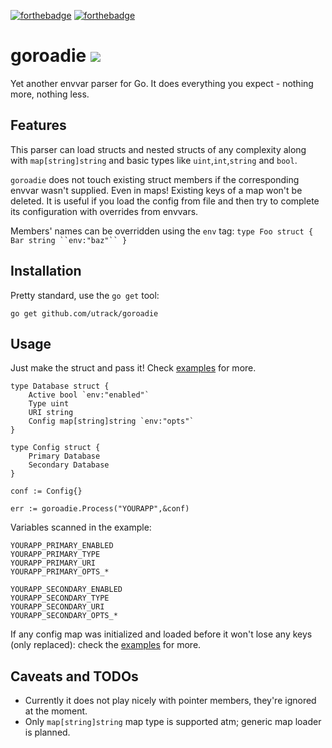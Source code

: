 [![forthebadge](http://forthebadge.com/images/badges/compatibility-club-penguin.svg)](http://forthebadge.com) [![forthebadge](http://forthebadge.com/images/badges/no-ragrets.svg)](http://forthebadge.com)

# goroadie [![](https://godoc.org/github.com/utrack/goroadie?status.svg)](http://godoc.org/github.com/utrack/goroadie)
Yet another envvar parser for Go. It does everything you expect - nothing more, nothing less.

## Features
This parser can load structs and nested structs of any complexity along with `map[string]string` and basic types like `uint`,`int`,`string` and `bool`.

`goroadie` does not touch existing struct members if the corresponding envvar wasn't supplied. Even in maps! Existing keys of a map won't be deleted. It is useful if you load the config from file and then try to complete its configuration with overrides from envvars.

Members' names can be overridden using the `env` tag: `type Foo struct { Bar string ``env:"baz"`` } `

## Installation
Pretty standard, use the `go get` tool:
````
go get github.com/utrack/goroadie
````

## Usage
Just make the struct and pass it! Check [examples](https://godoc.org/github.com/utrack/goroadie#ex-Process--Map) for more.
````
type Database struct {
    Active bool `env:"enabled"`
    Type uint
    URI string
    Config map[string]string `env:"opts"`
}

type Config struct {
    Primary Database
    Secondary Database
}

conf := Config{}

err := goroadie.Process("YOURAPP",&conf)
````
Variables scanned in the example:

````
YOURAPP_PRIMARY_ENABLED
YOURAPP_PRIMARY_TYPE
YOURAPP_PRIMARY_URI
YOURAPP_PRIMARY_OPTS_*

YOURAPP_SECONDARY_ENABLED
YOURAPP_SECONDARY_TYPE
YOURAPP_SECONDARY_URI
YOURAPP_SECONDARY_OPTS_*
````
If any config map was initialized and loaded before it won't lose any keys (only replaced): check the [examples](https://godoc.org/github.com/utrack/goroadie#ex-Process--Map) for more.


## Caveats and TODOs
- Currently it does not play nicely with pointer members, they're ignored at the moment.
- Only `map[string]string` map type is supported atm; generic map loader is planned.
